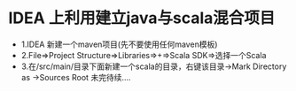 # IDEA 上利用建立java与scala混合项目
* 1.IDEA 新建一个maven项目(先不要使用任何maven模板)
* 2.File=>Project Structure=>Libraries=>+=>Scala SDK=>选择一个Scala
* 3.在/src/main/目录下面新建一个scala的目录，右键该目录->Mark Directory as ->Sources Root
未完待续....